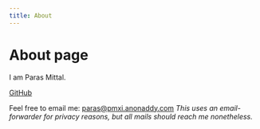 ```yaml
---
title: About
---
```

# About page
I am Paras Mittal.


[GitHub](https://github.com/pmxi)


Feel free to email me: [paras@pmxi.anonaddy.com](mailto:paras@pmxi.anonaddy.com) *This uses an email-forwarder for privacy reasons, but all mails should reach me nonetheless.*
